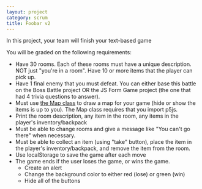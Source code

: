 ```yaml
---
layout: project
category: scrum
title: Foobar v2
---
```

In this project, your team will finish your text-based game

You will be graded on the following requirements:

- Have 30 rooms. Each of these rooms must have a unique description. NOT just "you're in a room". Have 10 or more items that the player can pick up.
- Have 1 final enemy that you must defeat. You can either base this battle on the Boss Battle project OR the JS Form Game project (the one that had 4 trivia questions to answer).
- Must use [the Map class](https://gist.githubusercontent.com/ohiofi/fbcd79b5a2ec11f8bd4bfe3e4aa7693c/raw/71fd85a1d75ac358c9b89fdd2d53cc3101b7a1e5/map.js) to draw a map for your game (hide or show the items is up to you). The Map class requires that you import p5js.
- Print the room description, any item in the room, any items in the player's inventory/backpack
- Must be able to change rooms and give a message like "You can't go there" when necessary.
- Must be able to collect an item (using "take" button), place the item in the player's inventory/backpack, and remove the item from the room.
- Use localStorage to save the game after each move
- The game ends if the user loses the game, or wins the game.
    * Create an alert
    * Change the background color to either red (lose) or green (win)
    * Hide all of the buttons
